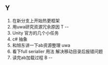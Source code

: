 
Y
--
1. 在新分支上开始热更框架
2. 用uwa研究资源冗余原因
T
--
1. Unity 官方的几个小任务
2. c# 抽象
3. 和旭东讲一下ab资源整理 uwa
4. 看下full serialier 用法 解决移动目录后报错问题
5. 读完ab加载过程
B
--
